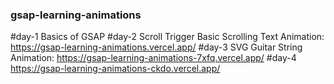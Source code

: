 ### gsap-learning-animations


#day-1 Basics of GSAP
#day-2 Scroll Trigger Basic Scrolling Text Animation: https://gsap-learning-animations.vercel.app/
#day-3 SVG Guitar String Animation: https://gsap-learning-animations-7xfq.vercel.app/
#day-4 https://gsap-learning-animations-ckdo.vercel.app/
